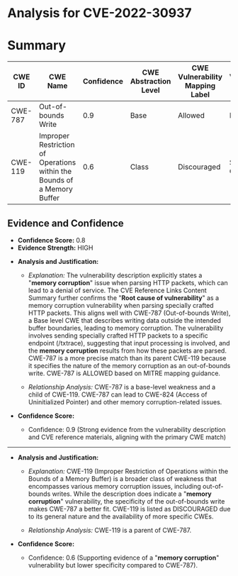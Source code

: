 # Analysis for CVE-2022-30937

# Summary
| CWE ID | CWE Name | Confidence | CWE Abstraction Level | CWE Vulnerability Mapping Label | CWE-Vulnerability Mapping Notes |
|---|---|---|---|---|---|
| CWE-787 | Out-of-bounds Write | 0.9 | Base | Allowed | Primary CWE |
| CWE-119 | Improper Restriction of Operations within the Bounds of a Memory Buffer | 0.6 | Class | Discouraged | Secondary Candidate |

## Evidence and Confidence

*   **Confidence Score:** 0.8
*   **Evidence Strength:** HIGH

- **Analysis and Justification:**  
  - *Explanation:* The vulnerability description explicitly states a "**memory corruption**" issue when parsing HTTP packets, which can lead to a denial of service. The CVE Reference Links Content Summary further confirms the "**Root cause of vulnerability**" as a memory corruption vulnerability when parsing specially crafted HTTP packets. This aligns well with CWE-787 (Out-of-bounds Write), a Base level CWE that describes writing data outside the intended buffer boundaries, leading to memory corruption. The vulnerability involves sending specially crafted HTTP packets to a specific endpoint (/txtrace), suggesting that input processing is involved, and the **memory corruption** results from how these packets are parsed. CWE-787 is a more precise match than its parent CWE-119 because it specifies the nature of the memory corruption as an out-of-bounds write. CWE-787 is ALLOWED based on MITRE mapping guidance.
  
  - *Relationship Analysis:* CWE-787 is a base-level weakness and a child of CWE-119. CWE-787 can lead to CWE-824 (Access of Uninitialized Pointer) and other memory corruption-related issues.

- **Confidence Score:**  
  - Confidence: 0.9 (Strong evidence from the vulnerability description and CVE reference materials, aligning with the primary CWE match)

---

- **Analysis and Justification:**  
  - *Explanation:* CWE-119 (Improper Restriction of Operations within the Bounds of a Memory Buffer) is a broader class of weakness that encompasses various memory corruption issues, including out-of-bounds writes. While the description does indicate a "**memory corruption**" vulnerability, the specificity of the out-of-bounds write makes CWE-787 a better fit. CWE-119 is listed as DISCOURAGED due to its general nature and the availability of more specific CWEs.
  
  - *Relationship Analysis:* CWE-119 is a parent of CWE-787.

- **Confidence Score:**  
  - Confidence: 0.6 (Supporting evidence of a "**memory corruption**" vulnerability but lower specificity compared to CWE-787).